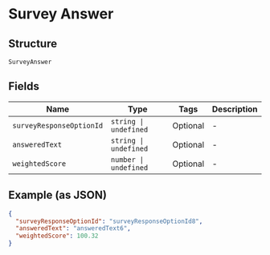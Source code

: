 
# Survey Answer

## Structure

`SurveyAnswer`

## Fields

| Name | Type | Tags | Description |
|  --- | --- | --- | --- |
| `surveyResponseOptionId` | `string \| undefined` | Optional | - |
| `answeredText` | `string \| undefined` | Optional | - |
| `weightedScore` | `number \| undefined` | Optional | - |

## Example (as JSON)

```json
{
  "surveyResponseOptionId": "surveyResponseOptionId8",
  "answeredText": "answeredText6",
  "weightedScore": 100.32
}
```

